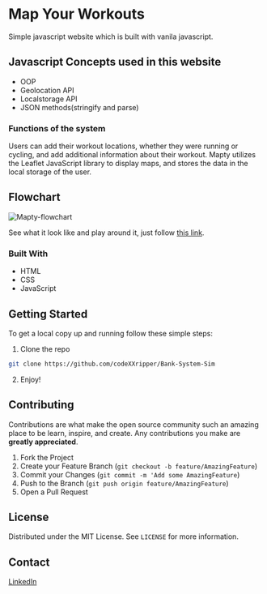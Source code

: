 #  Map Your Workouts  
Simple javascript website which is built with vanila javascript.

## Javascript Concepts used in this website
* OOP
* Geolocation API
* Localstorage API
* JSON methods(stringify and parse)


### Functions of the system

Users can add their workout locations, whether they were running or cycling, and add additional information about their workout.
Mapty utilizes the Leaflet JavaScript library to display maps, and stores the data in the local storage of the user.



## Flowchart

![Mapty-flowchart](https://user-images.githubusercontent.com/56386562/220245255-e1feb01e-dc71-429e-bfc4-4a3a414ccbe2.png)




See what it look like and play around it,  just follow [this  link](https://welcome-to-js-bank.onrender.com).


### Built With

* HTML
* CSS
* JavaScript


<!-- GETTING STARTED -->
## Getting Started

To get a local copy up and running follow these simple steps:

1. Clone the repo
```sh
git clone https://github.com/codeXXripper/Bank-System-Sim
```
2. Enjoy! 
<!-- CONTRIBUTING -->
## Contributing

Contributions are what make the open source community such an amazing place to be learn, inspire, and create. Any contributions you make are **greatly appreciated**.

1. Fork the Project
2. Create your Feature Branch (`git checkout -b feature/AmazingFeature`)
3. Commit your Changes (`git commit -m 'Add some AmazingFeature`)
4. Push to the Branch (`git push origin feature/AmazingFeature`)
5. Open a Pull Request



<!-- LICENSE -->
## License

Distributed under the MIT License. See `LICENSE` for more information.


<!-- CONTACT -->
## Contact

[LinkedIn](https://www.linkedin.com/in/israel-fitsum/)
